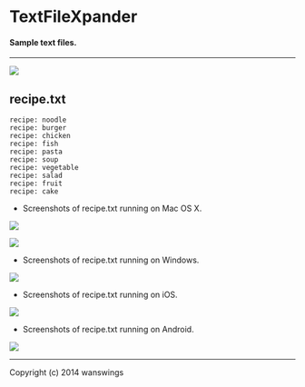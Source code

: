 TextFileXpander
====================
#### Sample text files.
*****
![](https://raw.github.com/wanswings/TextFileXpanderData/master/simple/screenshots/icon64x64.png)

recipe.txt
--------------------
```
recipe: noodle
recipe: burger
recipe: chicken
recipe: fish
recipe: pasta
recipe: soup
recipe: vegetable
recipe: salad
recipe: fruit
recipe: cake
```

* Screenshots of recipe.txt running on Mac OS X.

![](https://raw.github.com/wanswings/TextFileXpanderData/master/recipe/screenshots/screenshotM1.png)

![](https://raw.github.com/wanswings/TextFileXpanderData/master/recipe/screenshots/screenshotM2.png)

* Screenshots of recipe.txt running on Windows.

![](https://raw.github.com/wanswings/TextFileXpanderData/master/recipe/screenshots/screenshotW1.png)

* Screenshots of recipe.txt running on iOS.

![](https://raw.github.com/wanswings/TextFileXpanderData/master/recipe/screenshots/screenshoti1.png)

* Screenshots of recipe.txt running on Android.

![](https://raw.github.com/wanswings/TextFileXpanderData/master/recipe/screenshots/screenshotA1.png)

*****
Copyright (c) 2014 wanswings
